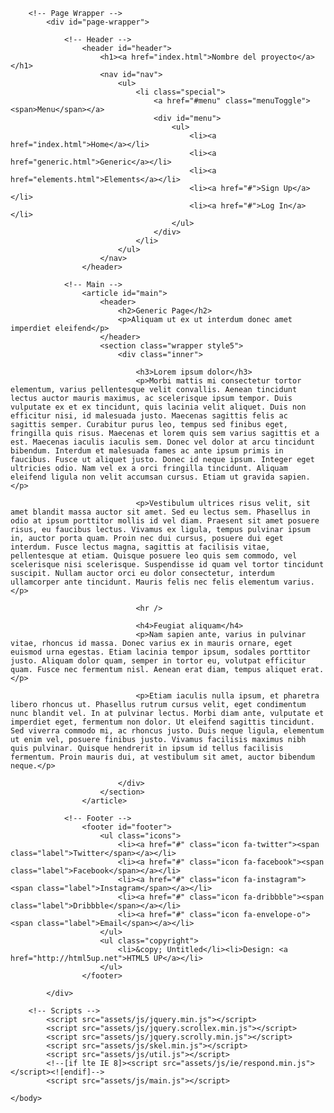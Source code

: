 <!DOCTYPE HTML>
<!--
	Spectral by HTML5 UP
	html5up.net | @ajlkn
	Free for personal and commercial use under the CCA 3.0 license (html5up.net/license)
-->
<html>
	<head>
		<title>Generic - Spectral by HTML5 UP</title>
		<meta charset="utf-8" />
		<meta name="viewport" content="width=device-width, initial-scale=1" />
		<!--[if lte IE 8]><script src="assets/js/ie/html5shiv.js"></script><![endif]-->
		<link rel="stylesheet" href="assets/css/main.css" />
		<!--[if lte IE 8]><link rel="stylesheet" href="assets/css/ie8.css" /><![endif]-->
		<!--[if lte IE 9]><link rel="stylesheet" href="assets/css/ie9.css" /><![endif]-->
	</head>
	<body>

		<!-- Page Wrapper -->
			<div id="page-wrapper">

				<!-- Header -->
					<header id="header">
						<h1><a href="index.html">Nombre del proyecto</a></h1>
						<nav id="nav">
							<ul>
								<li class="special">
									<a href="#menu" class="menuToggle"><span>Menu</span></a>
									<div id="menu">
										<ul>
											<li><a href="index.html">Home</a></li>
											<li><a href="generic.html">Generic</a></li>
											<li><a href="elements.html">Elements</a></li>
											<li><a href="#">Sign Up</a></li>
											<li><a href="#">Log In</a></li>
										</ul>
									</div>
								</li>
							</ul>
						</nav>
					</header>

				<!-- Main -->
					<article id="main">
						<header>
							<h2>Generic Page</h2>
							<p>Aliquam ut ex ut interdum donec amet imperdiet eleifend</p>
						</header>
						<section class="wrapper style5">
							<div class="inner">

								<h3>Lorem ipsum dolor</h3>
								<p>Morbi mattis mi consectetur tortor elementum, varius pellentesque velit convallis. Aenean tincidunt lectus auctor mauris maximus, ac scelerisque ipsum tempor. Duis vulputate ex et ex tincidunt, quis lacinia velit aliquet. Duis non efficitur nisi, id malesuada justo. Maecenas sagittis felis ac sagittis semper. Curabitur purus leo, tempus sed finibus eget, fringilla quis risus. Maecenas et lorem quis sem varius sagittis et a est. Maecenas iaculis iaculis sem. Donec vel dolor at arcu tincidunt bibendum. Interdum et malesuada fames ac ante ipsum primis in faucibus. Fusce ut aliquet justo. Donec id neque ipsum. Integer eget ultricies odio. Nam vel ex a orci fringilla tincidunt. Aliquam eleifend ligula non velit accumsan cursus. Etiam ut gravida sapien.</p>

								<p>Vestibulum ultrices risus velit, sit amet blandit massa auctor sit amet. Sed eu lectus sem. Phasellus in odio at ipsum porttitor mollis id vel diam. Praesent sit amet posuere risus, eu faucibus lectus. Vivamus ex ligula, tempus pulvinar ipsum in, auctor porta quam. Proin nec dui cursus, posuere dui eget interdum. Fusce lectus magna, sagittis at facilisis vitae, pellentesque at etiam. Quisque posuere leo quis sem commodo, vel scelerisque nisi scelerisque. Suspendisse id quam vel tortor tincidunt suscipit. Nullam auctor orci eu dolor consectetur, interdum ullamcorper ante tincidunt. Mauris felis nec felis elementum varius.</p>

								<hr />

								<h4>Feugiat aliquam</h4>
								<p>Nam sapien ante, varius in pulvinar vitae, rhoncus id massa. Donec varius ex in mauris ornare, eget euismod urna egestas. Etiam lacinia tempor ipsum, sodales porttitor justo. Aliquam dolor quam, semper in tortor eu, volutpat efficitur quam. Fusce nec fermentum nisl. Aenean erat diam, tempus aliquet erat.</p>

								<p>Etiam iaculis nulla ipsum, et pharetra libero rhoncus ut. Phasellus rutrum cursus velit, eget condimentum nunc blandit vel. In at pulvinar lectus. Morbi diam ante, vulputate et imperdiet eget, fermentum non dolor. Ut eleifend sagittis tincidunt. Sed viverra commodo mi, ac rhoncus justo. Duis neque ligula, elementum ut enim vel, posuere finibus justo. Vivamus facilisis maximus nibh quis pulvinar. Quisque hendrerit in ipsum id tellus facilisis fermentum. Proin mauris dui, at vestibulum sit amet, auctor bibendum neque.</p>

							</div>
						</section>
					</article>

				<!-- Footer -->
					<footer id="footer">
						<ul class="icons">
							<li><a href="#" class="icon fa-twitter"><span class="label">Twitter</span></a></li>
							<li><a href="#" class="icon fa-facebook"><span class="label">Facebook</span></a></li>
							<li><a href="#" class="icon fa-instagram"><span class="label">Instagram</span></a></li>
							<li><a href="#" class="icon fa-dribbble"><span class="label">Dribbble</span></a></li>
							<li><a href="#" class="icon fa-envelope-o"><span class="label">Email</span></a></li>
						</ul>
						<ul class="copyright">
							<li>&copy; Untitled</li><li>Design: <a href="http://html5up.net">HTML5 UP</a></li>
						</ul>
					</footer>

			</div>

		<!-- Scripts -->
			<script src="assets/js/jquery.min.js"></script>
			<script src="assets/js/jquery.scrollex.min.js"></script>
			<script src="assets/js/jquery.scrolly.min.js"></script>
			<script src="assets/js/skel.min.js"></script>
			<script src="assets/js/util.js"></script>
			<!--[if lte IE 8]><script src="assets/js/ie/respond.min.js"></script><![endif]-->
			<script src="assets/js/main.js"></script>

	</body>
</html>
